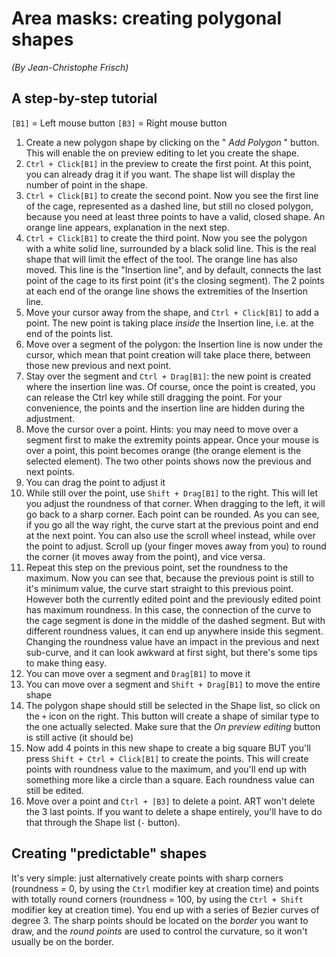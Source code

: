 # Area masks: creating polygonal shapes
*(By Jean-Christophe Frisch)*

## A step-by-step tutorial

`[B1]` = Left mouse button
`[B3]` = Right mouse button
‌

1. Create a new polygon shape by clicking on the " *Add Polygon* " button. This will enable the on preview editing to let you create the shape.
2. `Ctrl + Click[B1]` in the preview to create the first point. At this point, you can already drag it if you want. The shape list will display the number of point in the shape.
3. `Ctrl + Click[B1]` to create the second point. Now you see the first line of the cage, represented as a dashed line, but still no closed polygon, because you need at least three points to have a valid, closed shape. An orange line appears, explanation in the next step.
4. `Ctrl + Click[B1]` to create the third point. Now you see the polygon with a white solid line, surrounded by a black solid line. This is the real shape that will limit the effect of the tool. The orange line has also moved. This line is the "Insertion line", and by default, connects the last point of the cage to its first point (it's the closing segment). The 2 points at each end of the orange line shows the extremities of the Insertion line.
5. Move your cursor away from the shape, and `Ctrl + Click[B1]` to add a point. The new point is taking place *inside* the Insertion line, i.e. at the end of the points list.
6. Move over a segment of the polygon: the Insertion line is now under the cursor, which mean that point creation will take place there, between those new previous and next point.
7. Stay over the segment and `Ctrl + Drag[B1]`: the new point is created where the insertion line was. Of course, once the point is created, you can release the Ctrl key while still dragging the point. For your convenience, the points and the insertion line are hidden during the adjustment.
8. Move the cursor over a point. Hints: you may need to move over a segment first to make the extremity points appear. Once your mouse is over a point, this point becomes orange (the orange element is the selected element). The two other points shows now the previous and next points.
9. You can drag the point to adjust it
10. While still over the point, use `Shift + Drag[B1]` to the right. This will let you adjust the roundness of that corner. When dragging to the left, it will go back to a sharp corner. Each point can be rounded. As you can see, if you go all the way right, the curve start at the previous point and end at the next point. You can also use the scroll wheel instead, while over the point to adjust. Scroll up (your finger moves away from you) to round the corner (it moves away from the point), and vice versa.
11. Repeat this step on the previous point, set the roundness to the maximum. Now you can see that, because the previous point is still to it's minimum value, the curve start straight to this previous point. However both the currently edited point and the previously edited point has maximum roundness. In this case, the connection of the curve to the cage segment is done in the middle of the dashed segment. But with different roundness values, it can end up anywhere inside this segment. Changing the roundness value have an impact in the previous and next sub-curve, and it can look awkward at first sight, but there's some tips to make thing easy.
12. You can move over a segment and `Drag[B1]` to move it
13. You can move over a segment and `Shift + Drag[B1]` to move the entire shape
14. The polygon shape should still be selected in the Shape list, so click on the `+` icon on the right. This button will create a shape of similar type to the one actually selected. Make sure that the *On preview editing* button is still active (it should be)
15. Now add 4 points in this new shape to create a big square BUT you'll press `Shift + Ctrl + Click[B1]` to create the points. This will create points with roundness value to the maximum, and you'll end up with something more like a circle than a square. Each roundness value can still be edited.
16. Move over a point and `Ctrl + [B3]` to delete a point. ART won't delete the 3 last points. If you want to delete a shape entirely, you'll have to do that through the Shape list (`-` button).

## Creating "predictable" shapes

It's very simple: just alternatively create points with sharp corners (roundness = 0, by using the `Ctrl` modifier key at creation time) and points with totally round corners (roundness = 100, by using the `Ctrl + Shift` modifier key at creation time). You end up with a series of Bezier curves of degree 3. The sharp points should be located on the *border* you want to draw, and the *round points* are used to control the curvature, so it won't usually be on the border.
